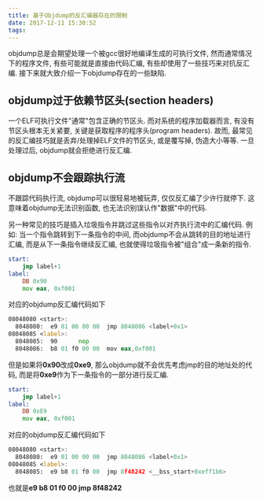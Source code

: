 ```yaml
---
title: 基于Objdump的反汇编器存在的限制
date: 2017-12-11 15:30:52
tags:
---
```



objdump总是会期望处理一个被gcc很好地编译生成的可执行文件, 然而通常情况下的程序文件, 有些可能就是直接由代码汇编, 有些却使用了一些技巧来对抗反汇编. 接下来就大致介绍一下objdump存在的一些缺陷.

## objdump过于依赖节区头(section headers)

一个ELF可执行文件"通常"包含正确的节区头. 而对系统的程序加载器而言, 有没有节区头根本无关紧要, 关键是获取程序的程序头(program headers). 
故而, 最常见的反汇编技巧就是丢弃/处理掉ELF文件的节区头, 或是覆写掉, 伪造大小等等.
一旦处理过后, objdump就会拒绝进行反汇编. 

## objdump不会跟踪执行流

不跟踪代码执行流, objdump可以很轻易地被玩弄, 仅仅反汇编了少许行就停下. 这意味着objdump无法识别函数, 也无法识别误认作"数据"中的代码. 

另一种常见的技巧是插入垃圾指令并跳过这些指令以对齐执行流中的汇编代码. 
例如: 当一个指令跳转到下一条指令的中间, 而objdump不会从跳转的目的地址进行汇编, 而是从下一条指令继续反汇编, 也就使得垃圾指令被"组合"成一条新的指令. 

``` asm
start:
    jmp label+1
label:  
    DB 0x90
    mov eax, 0xf001
```

对应的objdump反汇编代码如下

``` asm
08048080 <start>:
  8048080:  e9 01 00 00 00  jmp 8048086 <label+0x1>
08048085 <label>:
  8048085:  90      nop
  8048086:  b8 01 f0 00 00  mov eax,0xf001
```

但是如果将**0x90**改成**0xe9**, 那么objdump就不会优先考虑jmp的目的地址处的代码, 而是将**0xe9**作为下一条指令的一部分进行反汇编. 

``` asm
start:
    jmp label+1
label:  
    DB 0xE9
    mov eax, 0xf001
```

对应的objdump反汇编代码如下

``` asm
08048080 <start>:
  8048080:  e9 01 00 00 00  jmp 8048086 <label+0x1>
08048085 <label>:
  8048085:  e9 b8 01 f0 00  jmp 8f48242 <__bss_start+0xeff1b6>
```

也就是**e9 b8 01 f0 00  jmp 8f48242**